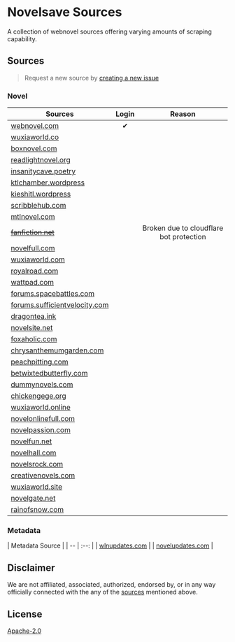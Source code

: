 # Novelsave Sources

A collection of webnovel sources offering varying amounts of scraping capability.

## Sources

> Request a new source by [creating a new issue](https://github.com/mHaisham/novelsave/issues/new/choose)

### Novel

| Sources                         | Login |                 Reason                  |
| ------------------------------- | :---: | :--: |
| [webnovel.com]                  |  ✔   |  |
| [wuxiaworld.co]                 |      |  |
| [boxnovel.com]                  |      |  |
| [readlightnovel.org]            |      |  |
| [insanitycave.poetry]           |      |  |
| [ktlchamber.wordpress]          |      |  |
| [kieshitl.wordpress]            |      |  |
| [scribblehub.com]               |      |  |
| [mtlnovel.com]                  |      |  |
| ~~[fanfiction.net]~~            |      | Broken due to cloudflare bot protection |
| [novelfull.com]                 |      |  |
| [wuxiaworld.com]                |      |  |
| [royalroad.com]                 |      |  |
| [wattpad.com]                   |      |  |
| [forums.spacebattles.com]       |      |  |
| [forums.sufficientvelocity.com] |      |  |
| [dragontea.ink]                 |      |  |
| [novelsite.net]                 |      |  |
| [foxaholic.com]                 |      |  |
| [chrysanthemumgarden.com]       |      |  |
| [peachpitting.com]              |      |  |
| [betwixtedbutterfly.com]        |      |  |
| [dummynovels.com]               |      |  |
| [chickengege.org]               |      |  |
| [wuxiaworld.online]             |      |  |
| [novelonlinefull.com]           |      |  |
| [novelpassion.com]              |      |  |
| [novelfun.net]                  |      |  |
| [novelhall.com]                 |      |  |
| [novelsrock.com]                |      |  |
| [creativenovels.com]            |      |  |
| [wuxiaworld.site]               |      |  |
| [novelgate.net]                 |      |  |
| [rainofsnow.com]                |      |  |

<!-- SOURCE LINKS -->

[webnovel.com]: https://www.webnovel.com
[wuxiaworld.co]: https://www.wuxiaworld.co
[boxnovel.com]: https://www.boxnovel.co
[readlightnovel.org]: https://www.readlightnovel.org
[insanitycave.poetry]: https://insanitycave.poetry.blog
[ktlchamber.wordpress]: https://ktlchamber.wordpress.com
[kieshitl.wordpress]: https://kieshitl.wordpress.com
[scribblehub.com]: https://www.scribblehub.com
[mtlnovel.com]: https://www.mtlnovel.com
[fanfiction.net]: https://www.fanfiction.net
[novelfull.com]: https://novelfull.com
[wuxiaworld.com]: https://www.wuxiaworld.com
[royalroad.com]: https://www.royalroad.com
[wattpad.com]: https://www.wattpad.com
[forums.spacebattles.com]: https://forums.spacebattles.com
[forums.sufficientvelocity.com]: https://forums.sufficientvelocity.com
[dragontea.ink]: https://dragontea.ink
[novelsite.net]: https://novelsite.net
[foxaholic.com]: https://foxaholic.com
[chrysanthemumgarden.com]: https://chrysanthemumgarden.com
[peachpitting.com]: https://peachpitting.com
[betwixtedbutterfly.com]: https://betwixtedbutterfly.com
[dummynovels.com]: https://dummynovels.com
[chickengege.org]: https://www.chickengege.org
[wuxiaworld.online]: https://wuxiaworld.online
[novelonlinefull.com]: https://novelonlinefull.com
[novelpassion.com]: https://www.novelpassion.com
[novelfun.net]: https://novelfun.net
[novelhall.com]: https://www.novelhall.com
[novelsrock.com]: https://novelsrock.com
[creativenovels.com]: https://creativenovels.com
[wuxiaworld.site]: https://wuxiaworld.site
[novelgate.net]: https://novelgate.net
[rainofsnow.com]: https://rainofsnow.com

### Metadata

| Metadata Source |
| -- | :--: |
| [wlnupdates.com] |
| [novelupdates.com] |

<!-- META SOURCE LINKS -->

[wlnupdates.com]: https://www.wlnupdates.com
[novelupdates.com]: https://www.novelupdates.com

## Disclaimer

We are not affiliated, associated, authorized, endorsed by, or in any way officially connected with the any of the [sources](#sources) mentioned above.

## License

[Apache-2.0](https://github.com/mHaisham/novelsave_sources/blob/master/LICENSE)